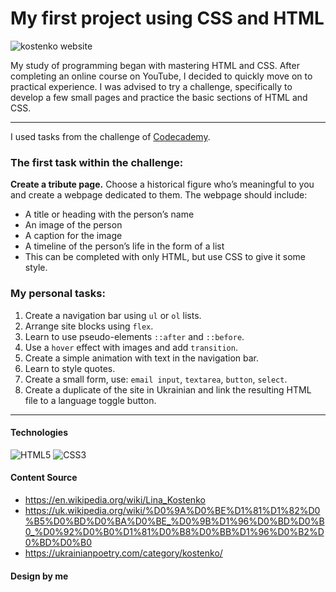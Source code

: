 # My first project using CSS and HTML

![kostenko website](https://github.com/chasowska/kostenko/assets/152532598/cf88fb4f-fd81-4d8c-8be8-352fb69d370d)

My study of programming began with mastering HTML and CSS. After completing an online course on
YouTube, I decided to quickly move on to practical experience. I was advised to try a challenge,
specifically to develop a few small pages and practice the basic sections of HTML and CSS.

___

I used tasks from
the challenge
of [Codecademy](https://www.codecademy.com/resources/blog/html-and-css-code-challenges-for-beginners/).

### The first task within the challenge:

**Create a tribute page.** Choose a historical figure who’s meaningful to you and create a webpage dedicated to them. The
   webpage should include:

- A title or heading with the person’s name
- An image of the person
- A caption for the image
- A timeline of the person’s life in the form of a list
- This can be completed with only HTML, but use CSS to give it some style.

### My personal tasks:

1. Create a navigation bar using `ul` or `ol` lists.
2. Arrange site blocks using `flex`.
3. Learn to use pseudo-elements `::after` and `::before`.
4. Use a `hover` effect with images and add `transition`.
5. Create a simple animation with text in the navigation bar.
6. Learn to style quotes.
7. Create a small form, use: `email input`, `textarea`, `button`, `select`.
8. Create a duplicate of the site in Ukrainian and link the resulting HTML file to a language toggle
   button.

___

#### Technologies


![HTML5](https://img.shields.io/badge/html5-%23E34F26.svg?style=for-the-badge&logo=html5&logoColor=white)
![CSS3](https://img.shields.io/badge/css3-%231572B6.svg?style=for-the-badge&logo=css3&logoColor=white)

#### Content Source

- https://en.wikipedia.org/wiki/Lina_Kostenko
- https://uk.wikipedia.org/wiki/%D0%9A%D0%BE%D1%81%D1%82%D0%B5%D0%BD%D0%BA%D0%BE_%D0%9B%D1%96%D0%BD%D0%B0_%D0%92%D0%B0%D1%81%D0%B8%D0%BB%D1%96%D0%B2%D0%BD%D0%B0
- https://ukrainianpoetry.com/category/kostenko/

#### Design by me
